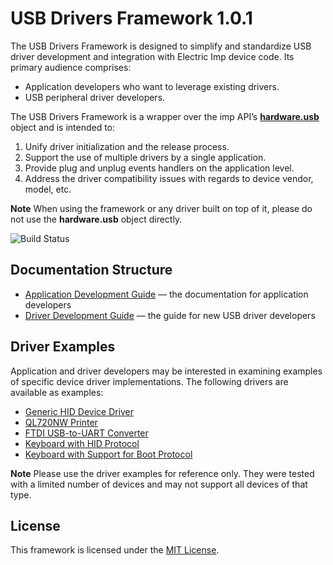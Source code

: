 # USB Drivers Framework 1.0.1 #

The USB Drivers Framework is designed to simplify and standardize USB driver development and integration with Electric Imp device code. Its primary audience comprises:

- Application developers who want to leverage existing drivers.
- USB peripheral driver developers.

The USB Drivers Framework is a wrapper over the imp API’s [**hardware.usb**](https://developer.electricimp.com/api/hardware/usb) object and is intended to:

1. Unify driver initialization and the release process.
2. Support the use of multiple drivers by a single application.
3. Provide plug and unplug events handlers on the application level.
4. Address the driver compatibility issues with regards to device vendor, model, etc.

**Note** When using the framework or any driver built on top of it, please do not use the **hardware.usb** object directly.

![Build Status](https://cse-ci.electricimp.com/app/rest/builds/buildType:(id:Usb_BuildAndTest)/statusIcon)

## Documentation Structure ##

- [Application Development Guide](./docs/ApplicationDevelopmentGuide.md) &mdash; the documentation for application developers
- [Driver Development Guide](./docs/DriverDevelopmentGuide.md) &mdash; the guide for new USB driver developers

## Driver Examples ##

Application and driver developers may be interested in examining examples of specific device driver implementations. The following drivers are available as examples:

- [Generic HID Device Driver](./drivers/GenericHID_Driver/)
- [QL720NW Printer](./drivers/QL720NW_UART_USB_Driver/)
- [FTDI USB-to-UART Converter](./drivers/FT232RL_FTDI_USB_Driver/)
- [Keyboard with HID Protocol](./drivers/HIDKeyboard/)
- [Keyboard with Support for Boot Protocol](./drivers/BootKeyboard/)

**Note** Please use the driver examples for reference only. They were tested with a limited number of devices and may not support all devices of that type.

## License ##

This framework is licensed under the [MIT License](/LICENSE).
